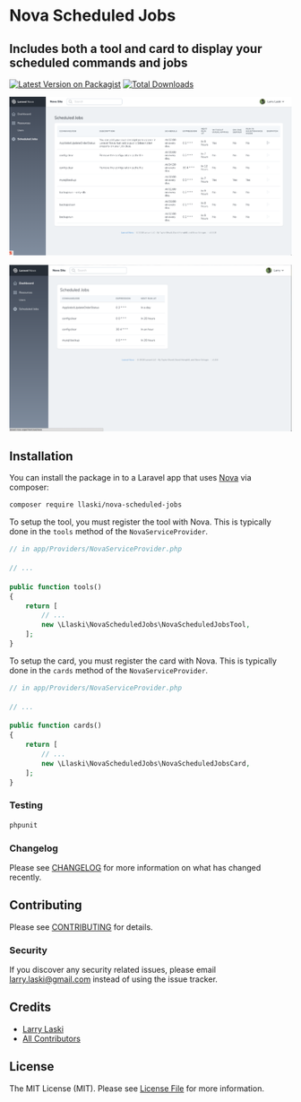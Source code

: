 # Nova Scheduled Jobs

## Includes both a tool and card to display your scheduled commands and jobs

[![Latest Version on Packagist](https://img.shields.io/packagist/v/llaski/nova-scheduled-jobs.svg?style=flat-square)](https://packagist.org/packages/llaski/nova-scheduled-jobs)
[![Total Downloads](https://img.shields.io/packagist/dt/llaski/nova-scheduled-jobs.svg?style=flat-square)](https://packagist.org/packages/llaski/nova-scheduled-jobs)

![Nova Scheduled Jobs Tool Screenshot](https://raw.githubusercontent.com/llaski/screenshots/master/nova-scheduled-jobs-tool.png)

![Nova Scheduled Jobs Card Screenshot](https://raw.githubusercontent.com/llaski/screenshots/master/nova-scheduled-jobs-card.png)

## Installation

You can install the package in to a Laravel app that uses [Nova](https://nova.laravel.com) via composer:

```bash
composer require llaski/nova-scheduled-jobs
```

To setup the tool, you must register the tool with Nova. This is typically done in the `tools` method of the `NovaServiceProvider`.

```php
// in app/Providers/NovaServiceProvider.php

// ...

public function tools()
{
    return [
        // ...
        new \Llaski\NovaScheduledJobs\NovaScheduledJobsTool,
    ];
}
```

To setup the card, you must register the card with Nova. This is typically done in the `cards` method of the `NovaServiceProvider`.

```php
// in app/Providers/NovaServiceProvider.php

// ...

public function cards()
{
    return [
        // ...
        new \Llaski\NovaScheduledJobs\NovaScheduledJobsCard,
    ];
}
```

### Testing

``` bash
phpunit
```

### Changelog

Please see [CHANGELOG](CHANGELOG.md) for more information on what has changed recently.

## Contributing

Please see [CONTRIBUTING](CONTRIBUTING.md) for details.

### Security

If you discover any security related issues, please email larry.laski@gmail.com instead of using the issue tracker.

## Credits

- [Larry Laski](https://github.com/llaski)
- [All Contributors](../../contributors)

## License

The MIT License (MIT). Please see [License File](LICENSE.md) for more information.
